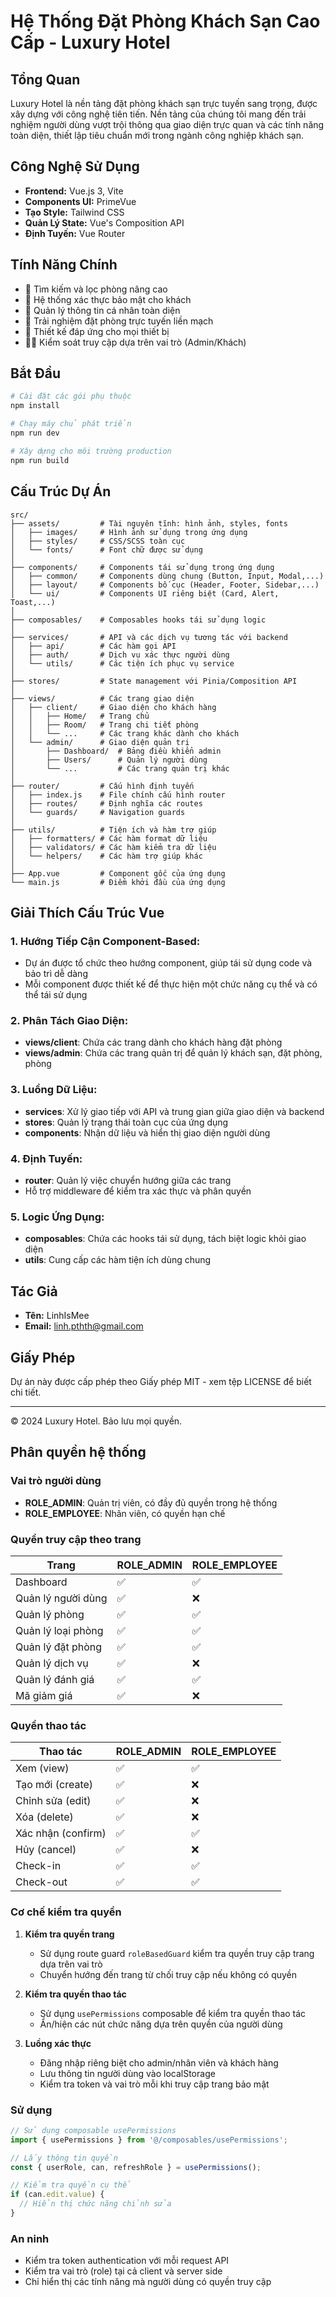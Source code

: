# Hệ Thống Đặt Phòng Khách Sạn Cao Cấp - Luxury Hotel

## Tổng Quan

Luxury Hotel là nền tảng đặt phòng khách sạn trực tuyến sang trọng, được xây dựng với công nghệ tiên tiến. Nền tảng của chúng tôi mang đến trải nghiệm người dùng vượt trội thông qua giao diện trực quan và các tính năng toàn diện, thiết lập tiêu chuẩn mới trong ngành công nghiệp khách sạn.

## Công Nghệ Sử Dụng

- **Frontend:** Vue.js 3, Vite
- **Components UI:** PrimeVue
- **Tạo Style:** Tailwind CSS
- **Quản Lý State:** Vue's Composition API
- **Định Tuyến:** Vue Router

## Tính Năng Chính

- 🏨 Tìm kiếm và lọc phòng nâng cao
- 🔐 Hệ thống xác thực bảo mật cho khách
- 📝 Quản lý thông tin cá nhân toàn diện
- 📅 Trải nghiệm đặt phòng trực tuyến liền mạch
- 📱 Thiết kế đáp ứng cho mọi thiết bị
- 👩‍💼 Kiểm soát truy cập dựa trên vai trò (Admin/Khách)

## Bắt Đầu

```bash
# Cài đặt các gói phụ thuộc
npm install

# Chạy máy chủ phát triển
npm run dev

# Xây dựng cho môi trường production
npm run build
```

## Cấu Trúc Dự Án

```
src/
├── assets/         # Tài nguyên tĩnh: hình ảnh, styles, fonts
│   ├── images/     # Hình ảnh sử dụng trong ứng dụng
│   ├── styles/     # CSS/SCSS toàn cục
│   └── fonts/      # Font chữ được sử dụng
│
├── components/     # Components tái sử dụng trong ứng dụng
│   ├── common/     # Components dùng chung (Button, Input, Modal,...)
│   ├── layout/     # Components bố cục (Header, Footer, Sidebar,...)
│   └── ui/         # Components UI riêng biệt (Card, Alert, Toast,...)
│
├── composables/    # Composables hooks tái sử dụng logic
│
├── services/       # API và các dịch vụ tương tác với backend
│   ├── api/        # Các hàm gọi API
│   ├── auth/       # Dịch vụ xác thực người dùng
│   └── utils/      # Các tiện ích phục vụ service
│
├── stores/         # State management với Pinia/Composition API
│
├── views/          # Các trang giao diện
│   ├── client/     # Giao diện cho khách hàng
│   │   ├── Home/   # Trang chủ
│   │   ├── Room/   # Trang chi tiết phòng
│   │   └── ...     # Các trang khác dành cho khách
│   └── admin/      # Giao diện quản trị
│       ├── Dashboard/  # Bảng điều khiển admin
│       ├── Users/      # Quản lý người dùng
│       └── ...         # Các trang quản trị khác
│
├── router/         # Cấu hình định tuyến
│   ├── index.js    # File chính cấu hình router
│   ├── routes/     # Định nghĩa các routes
│   └── guards/     # Navigation guards
│
├── utils/          # Tiện ích và hàm trợ giúp
│   ├── formatters/ # Các hàm format dữ liệu
│   ├── validators/ # Các hàm kiểm tra dữ liệu
│   └── helpers/    # Các hàm trợ giúp khác
│
├── App.vue         # Component gốc của ứng dụng
└── main.js         # Điểm khởi đầu của ứng dụng
```

## Giải Thích Cấu Trúc Vue

### 1. Hướng Tiếp Cận Component-Based:
- Dự án được tổ chức theo hướng component, giúp tái sử dụng code và bảo trì dễ dàng
- Mỗi component được thiết kế để thực hiện một chức năng cụ thể và có thể tái sử dụng

### 2. Phân Tách Giao Diện:
- **views/client**: Chứa các trang dành cho khách hàng đặt phòng
- **views/admin**: Chứa các trang quản trị để quản lý khách sạn, đặt phòng, phòng

### 3. Luồng Dữ Liệu:
- **services**: Xử lý giao tiếp với API và trung gian giữa giao diện và backend
- **stores**: Quản lý trạng thái toàn cục của ứng dụng
- **components**: Nhận dữ liệu và hiển thị giao diện người dùng

### 4. Định Tuyến:
- **router**: Quản lý việc chuyển hướng giữa các trang
- Hỗ trợ middleware để kiểm tra xác thực và phân quyền

### 5. Logic Ứng Dụng:
- **composables**: Chứa các hooks tái sử dụng, tách biệt logic khỏi giao diện
- **utils**: Cung cấp các hàm tiện ích dùng chung

## Tác Giả

- **Tên:** LinhIsMee
- **Email:** linh.pthth@gmail.com

## Giấy Phép

Dự án này được cấp phép theo Giấy phép MIT - xem tệp LICENSE để biết chi tiết.

---

© 2024 Luxury Hotel. Bảo lưu mọi quyền.

## Phân quyền hệ thống

### Vai trò người dùng
- **ROLE_ADMIN**: Quản trị viên, có đầy đủ quyền trong hệ thống
- **ROLE_EMPLOYEE**: Nhân viên, có quyền hạn chế

### Quyền truy cập theo trang
| Trang | ROLE_ADMIN | ROLE_EMPLOYEE |
|-------|------------|---------------|
| Dashboard | ✅ | ✅ |
| Quản lý người dùng | ✅ | ❌ |
| Quản lý phòng | ✅ | ✅ |
| Quản lý loại phòng | ✅ | ✅ |
| Quản lý đặt phòng | ✅ | ✅ |
| Quản lý dịch vụ | ✅ | ❌ |
| Quản lý đánh giá | ✅ | ✅ |
| Mã giảm giá | ✅ | ❌ |

### Quyền thao tác
| Thao tác | ROLE_ADMIN | ROLE_EMPLOYEE |
|----------|------------|---------------|
| Xem (view) | ✅ | ✅ |
| Tạo mới (create) | ✅ | ❌ |
| Chỉnh sửa (edit) | ✅ | ❌ |
| Xóa (delete) | ✅ | ❌ |
| Xác nhận (confirm) | ✅ | ✅ |
| Hủy (cancel) | ✅ | ❌ |
| Check-in | ✅ | ✅ |
| Check-out | ✅ | ✅ |

### Cơ chế kiểm tra quyền

1. **Kiểm tra quyền trang**
   - Sử dụng route guard `roleBasedGuard` kiểm tra quyền truy cập trang dựa trên vai trò
   - Chuyển hướng đến trang từ chối truy cập nếu không có quyền

2. **Kiểm tra quyền thao tác**
   - Sử dụng `usePermissions` composable để kiểm tra quyền thao tác
   - Ẩn/hiện các nút chức năng dựa trên quyền của người dùng

3. **Luồng xác thực**
   - Đăng nhập riêng biệt cho admin/nhân viên và khách hàng
   - Lưu thông tin người dùng vào localStorage
   - Kiểm tra token và vai trò mỗi khi truy cập trang bảo mật

### Sử dụng
```javascript
// Sử dụng composable usePermissions
import { usePermissions } from '@/composables/usePermissions';

// Lấy thông tin quyền
const { userRole, can, refreshRole } = usePermissions();

// Kiểm tra quyền cụ thể
if (can.edit.value) {
  // Hiển thị chức năng chỉnh sửa
}
```

### An ninh
- Kiểm tra token authentication với mỗi request API
- Kiểm tra vai trò (role) tại cả client và server side
- Chỉ hiển thị các tính năng mà người dùng có quyền truy cập
